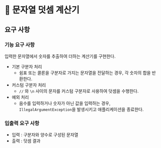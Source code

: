 # 🚀 문자열 덧셈 계산기 

## 요구 사항
### 기능 요구 사항 
입력한 문자열에서 숫자를 추출하여 더하는 계산기를 구현한다. 
- 기본 구분자 처리 
  - 쉼표 또는 콜론을 구분자로 가지는 문자열을 전달하는 경우, 각 숫자의 합을 반환한다. 
- 커스텀 구분자 처리 
  - `//` 와 `\n` 사이의 문자를 커스텀 구분자로 사용하여 덧셈을 수행한다. 
- 예외 처리 
  - 음수를 입력하거나 숫자가 아닌 값을 입력하는 경우, `IllegalArgumentException`을 발생시키고 애플리케이션을 종료한다. 

### 입출력 요구 사항 
- 입력 : 구분자와 양수로 구성된 문자열 
- 출력 : 덧셈 결과